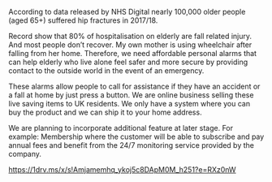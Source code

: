 
According to data released by NHS Digital nearly 100,000 older people (aged 65+) suffered hip fractures in 2017/18.

Record show that 80% of hospitalisation on elderly are fall related injury. And most people don’t recover. My own mother is using wheelchair after falling from her home. Therefore, we need affordable personal alarms that can help elderly who live alone feel safer and more secure by providing contact to the outside world in the event of an emergency.

 These alarms allow people to call for assistance if they have an accident or a fall at home by just press a button. We are online business selling these live saving items to UK residents. We only have a system where you can buy the product and we can ship it to your home address.

We are planning to incorporate additional feature at later stage. For example: Membership where the customer will be able to subscribe and pay annual fees and benefit from the 24/7 monitoring service provided by the company.

https://1drv.ms/x/s!Amjamemhq_ykoj5c8DApM0M_h251?e=RXz0nW


